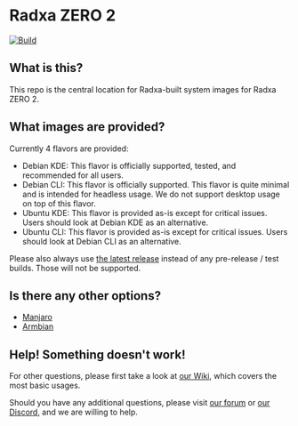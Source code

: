 # Radxa ZERO 2
[![Build](https://github.com/radxa-build/radxa-zero2/workflows/Build/badge.svg)](https://github.com/radxa-build/radxa-zero2/actions/workflows/build.yml)

## What is this?

This repo is the central location for Radxa-built system images for Radxa ZERO 2.

## What images are provided?

Currently 4 flavors are provided:

- Debian KDE: This flavor is officially supported, tested, and recommended for all users.
- Debian CLI: This flavor is officially supported. This flavor is quite minimal and is intended for headless usage. We do not support desktop usage on top of this flavor.
- Ubuntu KDE: This flavor is provided as-is except for critical issues. Users should look at Debian KDE as an alternative.
- Ubuntu CLI: This flavor is provided as-is except for critical issues. Users should look at Debian CLI as an alternative.

Please also always use [the latest release](https://github.com/radxa-build/radxa-zero2/releases/latest) instead of any pre-release / test builds. Those will not be supported.

## Is there any other options?

- [Manjaro](https://github.com/manjaro-arm/radxa-zero2-images)
- [Armbian](https://www.armbian.com/radxa-zero2/)

## Help! Something doesn't work!

For other questions, please first take a look at [our Wiki](https://wiki.radxa.com/Zero2), which covers the most basic usages.

Should you have any additional questions, please visit [our forum](https://forum.radxa.com/) or [our Discord](https://rock.sh/go), and we are willing to help.
